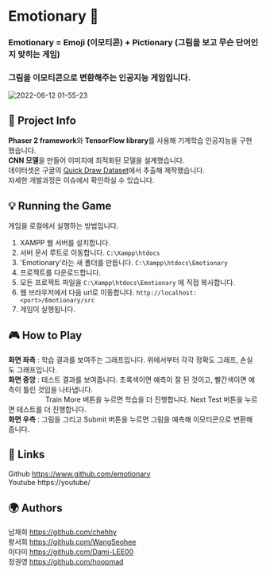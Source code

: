 # Emotionary :raising_hand:
### Emotionary = Emoji (이모티콘) + Pictionary (그림을 보고 무슨 단어인지 맞히는 게임)
### 그림을 이모티콘으로 변환해주는 인공지능 게임입니다.

![2022-06-12 01-55-23](https://user-images.githubusercontent.com/90196490/173197412-4e8bfe22-337e-4774-863b-329701078c3b.gif)

## :frog: Project Info
**Phaser 2 framework**와 **TensorFlow library**를 사용해 기계학습 인공지능을 구현했습니다.  
**CNN 모델**을 만들어 이미지에 최적화된 모델을 설계했습니다.  
데이터셋은 구글의 [Quick Draw Dataset](https://github.com/googlecreativelab/quickdraw-dataset)에서 추출해 제작했습니다.  
자세한 개발과정은 이슈에서 확인하실 수 있습니다.

## :bulb: Running the Game
게임을 로컬에서 실행하는 방법입니다.  
1. XAMPP 웹 서버를 설치합니다.
2. 서버 문서 루트로 이동합니다. `C:\Xampp\htdocs`
3. 'Emotionary'라는 새 폴더를 만듭니다. `C:\Xampp\htdocs\Emotionary`
4. 프로젝트를 다운로드합니다.
5. 모든 프로젝트 파일을 `C:\Xampp\htdocs\Emotionary` 에 직접 복사합니다.
6. 웹 브라우저에서 다음 url로 이동합니다. `http://localhost:<port>/Emotionary/src`
7. 게임이 실행됩니다.

## :video_game: How to Play
**화면 좌측** : 학습 결과를 보여주는 그래프입니다. 위에서부터 각각 정확도 그래프, 손실도 그래프입니다.  
**화면 중앙** : 테스트 결과를 보여줍니다. 초록색이면 예측이 잘 된 것이고, 빨간색이면 예측이 틀린 것임을 나타냅니다.  
&nbsp;&nbsp;&nbsp;&nbsp;&nbsp;&nbsp;&nbsp;&nbsp;&nbsp;&nbsp;&nbsp;&nbsp;&nbsp;&nbsp;&nbsp;&nbsp;&nbsp;&nbsp;&nbsp;Train More 버튼을 누르면 학습을 더 진행합니다. Next Test 버튼을 누르면 테스트를 더 진행합니다.  
**화면 우측** : 그림을 그리고 Submit 버튼을 누르면 그림을 예측해 이모티콘으로 변환해줍니다.  

## :eyes: Links
Github https://www.github.com/emotionary  
Youtube https://youtube/

## :earth_africa: Authors
남채희 https://github.com/chehhy  
왕서희 https://github.com/WangSeohee  
이다미 https://github.com/Dami-LEE00  
정권영 https://github.com/hoopmad  
